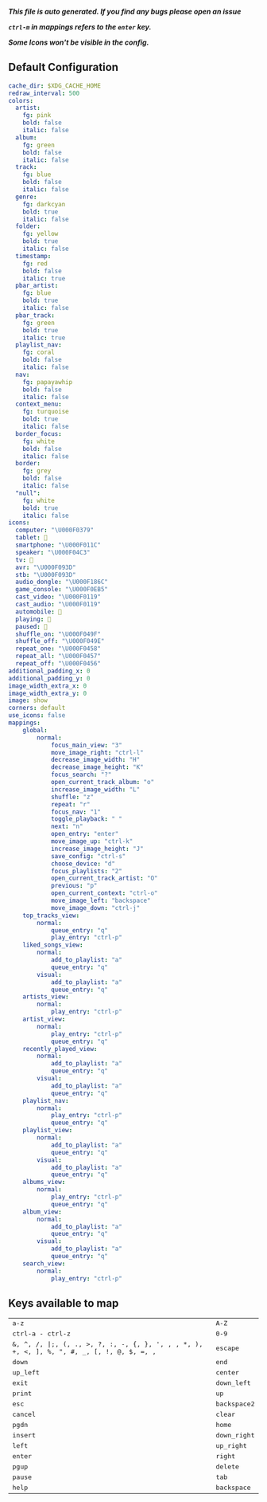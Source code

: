 ***This file is auto generated. If you find any bugs please open an issue***

***`ctrl-m` in mappings refers to the `enter` key.***

***Some Icons won't be visible in the config.***
## Default Configuration
```yml
cache_dir: $XDG_CACHE_HOME
redraw_interval: 500
colors:
  artist:
    fg: pink
    bold: false
    italic: false
  album:
    fg: green
    bold: false
    italic: false
  track:
    fg: blue
    bold: false
    italic: false
  genre:
    fg: darkcyan
    bold: true
    italic: false
  folder:
    fg: yellow
    bold: true
    italic: false
  timestamp:
    fg: red
    bold: false
    italic: true
  pbar_artist:
    fg: blue
    bold: true
    italic: false
  pbar_track:
    fg: green
    bold: true
    italic: true
  playlist_nav:
    fg: coral
    bold: false
    italic: false
  nav:
    fg: papayawhip
    bold: false
    italic: false
  context_menu:
    fg: turquoise
    bold: true
    italic: false
  border_focus:
    fg: white
    bold: false
    italic: false
  border:
    fg: grey
    bold: false
    italic: false
  "null":
    fg: white
    bold: true
    italic: false
icons:
  computer: "\U000F0379"
  tablet: 
  smartphone: "\U000F011C"
  speaker: "\U000F04C3"
  tv: 
  avr: "\U000F093D"
  stb: "\U000F093D"
  audio_dongle: "\U000F186C"
  game_console: "\U000F0EB5"
  cast_video: "\U000F0119"
  cast_audio: "\U000F0119"
  automobile: 
  playing: 
  paused: 
  shuffle_on: "\U000F049F"
  shuffle_off: "\U000F049E"
  repeat_one: "\U000F0458"
  repeat_all: "\U000F0457"
  repeat_off: "\U000F0456"
additional_padding_x: 0
additional_padding_y: 0
image_width_extra_x: 0
image_width_extra_y: 0
image: show
corners: default
use_icons: false
mappings:
    global:
        normal:
            focus_main_view: "3"
            move_image_right: "ctrl-l"
            decrease_image_width: "H"
            decrease_image_height: "K"
            focus_search: "?"
            open_current_track_album: "o"
            increase_image_width: "L"
            shuffle: "z"
            repeat: "r"
            focus_nav: "1"
            toggle_playback: " "
            next: "n"
            open_entry: "enter"
            move_image_up: "ctrl-k"
            increase_image_height: "J"
            save_config: "ctrl-s"
            choose_device: "d"
            focus_playlists: "2"
            open_current_track_artist: "O"
            previous: "p"
            open_current_context: "ctrl-o"
            move_image_left: "backspace"
            move_image_down: "ctrl-j"
    top_tracks_view:
        normal:
            queue_entry: "q"
            play_entry: "ctrl-p"
    liked_songs_view:
        normal:
            add_to_playlist: "a"
            queue_entry: "q"
        visual:
            add_to_playlist: "a"
            queue_entry: "q"
    artists_view:
        normal:
            play_entry: "ctrl-p"
    artist_view:
        normal:
            play_entry: "ctrl-p"
            queue_entry: "q"
    recently_played_view:
        normal:
            add_to_playlist: "a"
            queue_entry: "q"
        visual:
            add_to_playlist: "a"
            queue_entry: "q"
    playlist_nav:
        normal:
            play_entry: "ctrl-p"
            queue_entry: "q"
    playlist_view:
        normal:
            add_to_playlist: "a"
            queue_entry: "q"
        visual:
            add_to_playlist: "a"
            queue_entry: "q"
    albums_view:
        normal:
            play_entry: "ctrl-p"
            queue_entry: "q"
    album_view:
        normal:
            add_to_playlist: "a"
            queue_entry: "q"
        visual:
            add_to_playlist: "a"
            queue_entry: "q"
    search_view:
        normal:
            play_entry: "ctrl-p"
```
## Keys available to map
|||
|--|--|
| <kbd>a-z</kbd> | <kbd>A-Z</kbd> |
| <kbd>ctrl-a - ctrl-z</kbd> | <kbd>0-9</kbd> |
| <kbd>&, ^, /, \|;, (, ., >, ?, :, -, {, }, ', \,  , *, ), +, <, ], %, ", #, _, [, !, @, $, =, ,</kbd> | <kbd>escape</kbd> |
| <kbd>down</kbd> | <kbd>end</kbd> |
| <kbd>up_left</kbd> | <kbd>center</kbd> |
| <kbd>exit</kbd> | <kbd>down_left</kbd> |
| <kbd>print</kbd> | <kbd>up</kbd> |
| <kbd>esc</kbd> | <kbd>backspace2</kbd> |
| <kbd>cancel</kbd> | <kbd>clear</kbd> |
| <kbd>pgdn</kbd> | <kbd>home</kbd> |
| <kbd>insert</kbd> | <kbd>down_right</kbd> |
| <kbd>left</kbd> | <kbd>up_right</kbd> |
| <kbd>enter</kbd> | <kbd>right</kbd> |
| <kbd>pgup</kbd> | <kbd>delete</kbd> |
| <kbd>pause</kbd> | <kbd>tab</kbd> |
| <kbd>help</kbd> | <kbd>backspace</kbd> |
